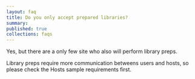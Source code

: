 ```yaml
---
layout: faq
title: Do you only accept prepared libraries?
summary:
published: true
collections: faqs
---
```


Yes, but there are a only few site who also will perform library preps.

Library preps require more communication betweens users and hosts, so
please check the Hosts sample requirements first.
